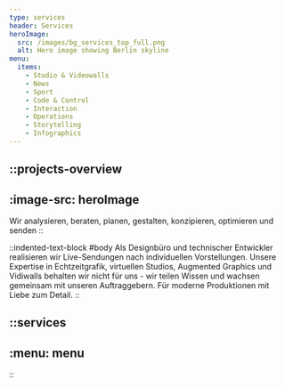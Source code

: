 ```yaml
---
type: services
header: Services
heroImage:
  src: /images/bg_services_top_full.png
  alt: Hero image showing Berlin skyline
menu:
  items:
    - Studio & Videowalls
    - News
    - Sport
    - Code & Control
    - Interaction
    - Operations
    - Storytelling
    - Infographics
---
```


::projects-overview
---
:image-src: heroImage
---
Wir analysieren, beraten, planen, gestalten, konzipieren, optimieren und senden
::

::indented-text-block
#body
Als Designbüro und technischer Entwickler realisieren wir Live-Sendungen nach individuellen Vorstellungen. Unsere Expertise in Echtzeitgrafik, virtuellen Studios, Augmented Graphics und Vidiwalls behalten wir nicht für uns - wir teilen Wissen und wachsen gemeinsam mit unseren Auftraggebern. Für moderne Produktionen mit Liebe zum Detail.
::

::services
---
:menu: menu
---
::